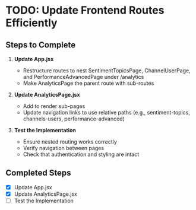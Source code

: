 # TODO: Update Frontend Routes Efficiently

## Steps to Complete

1. **Update App.jsx**
   - Restructure routes to nest SentimentTopicsPage, ChannelUserPage, and PerformanceAdvancedPage under /analytics
   - Make AnalyticsPage the parent route with sub-routes

2. **Update AnalyticsPage.jsx**
   - Add <Outlet /> to render sub-pages
   - Update navigation links to use relative paths (e.g., sentiment-topics, channels-users, performance-advanced)

3. **Test the Implementation**
   - Ensure nested routing works correctly
   - Verify navigation between pages
   - Check that authentication and styling are intact

## Completed Steps
- [x] Update App.jsx
- [x] Update AnalyticsPage.jsx
- [ ] Test the Implementation
